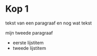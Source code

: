 # Kop 1

tekst van een paragraaf
en nog wat tekst

mijn tweede paragraaf

- eerste lijstitem
- tweede lijstitem